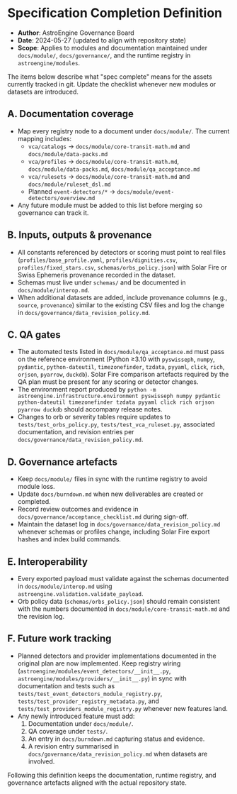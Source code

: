 # Specification Completion Definition

- **Author**: AstroEngine Governance Board
- **Date**: 2024-05-27 (updated to align with repository state)
- **Scope**: Applies to modules and documentation maintained under `docs/module/`, `docs/governance/`, and the runtime registry in `astroengine/modules`.

The items below describe what "spec complete" means for the assets currently tracked in git. Update the checklist whenever new modules or datasets are introduced.

## A. Documentation coverage

- Map every registry node to a document under `docs/module/`. The current mapping includes:
  - `vca/catalogs` → `docs/module/core-transit-math.md` and `docs/module/data-packs.md`
  - `vca/profiles` → `docs/module/core-transit-math.md`, `docs/module/data-packs.md`, `docs/module/qa_acceptance.md`
  - `vca/rulesets` → `docs/module/core-transit-math.md` and `docs/module/ruleset_dsl.md`
  - Planned `event-detectors/*` → `docs/module/event-detectors/overview.md`
- Any future module must be added to this list before merging so governance can track it.

## B. Inputs, outputs & provenance

- All constants referenced by detectors or scoring must point to real files (`profiles/base_profile.yaml`, `profiles/dignities.csv`, `profiles/fixed_stars.csv`, `schemas/orbs_policy.json`) with Solar Fire or Swiss Ephemeris provenance recorded in the dataset.
- Schemas must live under `schemas/` and be documented in `docs/module/interop.md`.
- When additional datasets are added, include provenance columns (e.g., `source`, `provenance`) similar to the existing CSV files and log the change in `docs/governance/data_revision_policy.md`.

## C. QA gates

- The automated tests listed in `docs/module/qa_acceptance.md` must pass on the reference environment (Python ≥3.10 with `pyswisseph`, `numpy`, `pydantic`, `python-dateutil`, `timezonefinder`, `tzdata`, `pyyaml`, `click`, `rich`, `orjson`, `pyarrow`, `duckdb`). Solar Fire comparison artefacts required by the QA plan must be present for any scoring or detector changes.
- The environment report produced by `python -m astroengine.infrastructure.environment pyswisseph numpy pydantic python-dateutil timezonefinder tzdata pyyaml click rich orjson pyarrow duckdb` should accompany release notes.
- Changes to orb or severity tables require updates to `tests/test_orbs_policy.py`, `tests/test_vca_ruleset.py`, associated documentation, and revision entries per `docs/governance/data_revision_policy.md`.

## D. Governance artefacts

- Keep `docs/module/` files in sync with the runtime registry to avoid module loss.
- Update `docs/burndown.md` when new deliverables are created or completed.
- Record review outcomes and evidence in `docs/governance/acceptance_checklist.md` during sign-off.
- Maintain the dataset log in `docs/governance/data_revision_policy.md` whenever schemas or profiles change, including Solar Fire export hashes and index build commands.

## E. Interoperability

- Every exported payload must validate against the schemas documented in `docs/module/interop.md` using `astroengine.validation.validate_payload`.
- Orb policy data (`schemas/orbs_policy.json`) should remain consistent with the numbers documented in `docs/module/core-transit-math.md` and the revision log.

## F. Future work tracking

- Planned detectors and provider implementations documented in the original plan are now implemented. Keep registry wiring (`astroengine/modules/event_detectors/__init__.py`, `astroengine/modules/providers/__init__.py`) in sync with documentation and tests such as `tests/test_event_detectors_module_registry.py`, `tests/test_provider_registry_metadata.py`, and `tests/test_providers_module_registry.py` whenever new features land.
- Any newly introduced feature must add:
  1. Documentation under `docs/module/`.
  2. QA coverage under `tests/`.
  3. An entry in `docs/burndown.md` capturing status and evidence.
  4. A revision entry summarised in `docs/governance/data_revision_policy.md` when datasets are involved.

Following this definition keeps the documentation, runtime registry, and governance artefacts aligned with the actual repository state.
